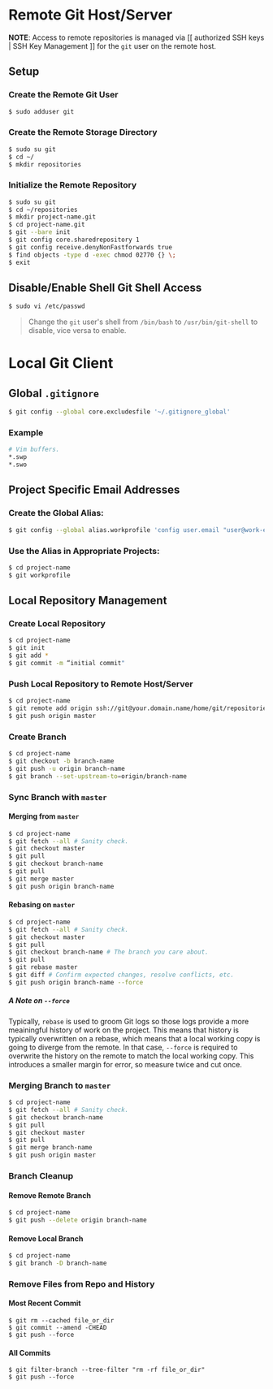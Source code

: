 # Remote Git Host/Server

**NOTE**: Access to remote repositories is managed via [[ authorized SSH keys | SSH Key Management ]] for the `git` user on the remote host.

## Setup

### Create the Remote Git User

```bash
$ sudo adduser git
```

### Create the Remote Storage Directory

```bash
$ sudo su git
$ cd ~/
$ mkdir repositories
```

### Initialize the Remote Repository

```bash
$ sudo su git
$ cd ~/repositories
$ mkdir project-name.git
$ cd project-name.git
$ git --bare init
$ git config core.sharedrepository 1
$ git config receive.denyNonFastforwards true
$ find objects -type d -exec chmod 02770 {} \;
$ exit
```

## Disable/Enable Shell Git Shell Access

```bash
$ sudo vi /etc/passwd
```
>Change the `git` user's shell from `/bin/bash` to `/usr/bin/git-shell` to disable, vice versa to enable.

# Local Git Client

## Global `.gitignore`

```bash
$ git config --global core.excludesfile '~/.gitignore_global'
```

### Example

```bash
# Vim buffers.
*.swp
*.swo
```

## Project Specific Email Addresses

### Create the Global Alias:

```bash
$ git config --global alias.workprofile 'config user.email "user@work-email.com"'
```

### Use the Alias in Appropriate Projects:

```bash
$ cd project-name
$ git workprofile
```

## Local Repository Management

### Create Local Repository

```bash
$ cd project-name
$ git init
$ git add *
$ git commit -m “initial commit"
```

### Push Local Repository to Remote Host/Server

```bash
$ cd project-name
$ git remote add origin ssh://git@your.domain.name/home/git/repositories/project-name.git
$ git push origin master
```

### Create Branch

```bash
$ cd project-name
$ git checkout -b branch-name
$ git push -u origin branch-name
$ git branch --set-upstream-to=origin/branch-name
```

### Sync Branch with `master`

#### Merging from `master`

```bash
$ cd project-name
$ git fetch --all # Sanity check.
$ git checkout master
$ git pull
$ git checkout branch-name
$ git pull
$ git merge master
$ git push origin branch-name
```

#### Rebasing on `master`

```bash
$ cd project-name
$ git fetch --all # Sanity check.
$ git checkout master
$ git pull
$ git checkout branch-name # The branch you care about.
$ git pull
$ git rebase master
$ git diff # Confirm expected changes, resolve conflicts, etc.
$ git push origin branch-name --force
```

##### A Note on `--force`

Typically, `rebase` is used to groom Git logs so those logs provide a more meainingful history of work on the project. This means that history is typically overwritten on a rebase, which means that a local working copy is going to diverge from the remote. In that case, `--force` is required to overwrite the history on the remote to match the local working copy. This introduces a smaller margin for error, so measure twice and cut once.

### Merging Branch to `master`

```bash
$ cd project-name
$ git fetch --all # Sanity check.
$ git checkout branch-name
$ git pull
$ git checkout master
$ git pull
$ git merge branch-name
$ git push origin master
```

### Branch Cleanup

#### Remove Remote Branch

```bash
$ cd project-name
$ git push --delete origin branch-name
```

#### Remove Local Branch

```bash
$ cd project-name
$ git branch -D branch-name
```

### Remove Files from Repo and History

#### Most Recent Commit

```
$ git rm --cached file_or_dir
$ git commit --amend -CHEAD
$ git push --force
```

#### All Commits

```
$ git filter-branch --tree-filter "rm -rf file_or_dir"
$ git push --force
```
